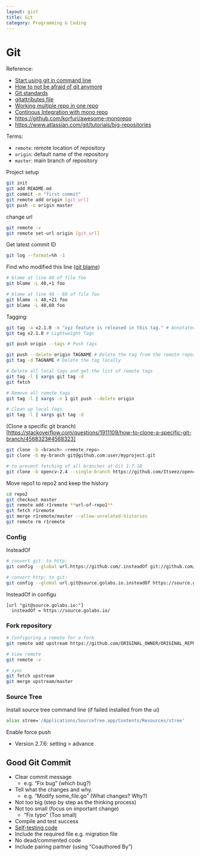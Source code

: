 ```yaml
---
layout: gist
title: Git
category: Programming & Coding
---
```


# Git

Reference:
- [Start using git in command line](https://docs.gitlab.com/ee/gitlab-basics/start-using-git.html)
- [How to not be afraid of git anymore](https://medium.freecodecamp.org/how-not-to-be-afraid-of-git-anymore-fe1da7415286)
- [Git standards](https://gist.github.com/carlmjohnson/9c3a4507b432c5a03acd1e8830a02a50)
- [gitattributes file](https://medium.com/@pablorsk/be-a-git-ninja-the-gitattributes-file-e58c07c9e915)
- [Working multiple repo in one repo](https://medium.com/@patrickleet/mono-repo-or-multi-repo-why-choose-one-when-you-can-have-both-e9c77bd0c668)
- [Continous Integration with mono repo](https://hackernoon.com/continuous-integration-in-projects-using-monorepo-9b828d7a8dfa)
- <https://github.com/korfuri/awesome-monorepo>
- <https://www.atlassian.com/git/tutorials/big-repositories>

Terms:
- `remote`: remote location of repository
- `origin`: default name of the repository
- `master`: main branch of repository

Project setup
```bash
git init
git add README.md
git commit -m "first commit"
git remote add origin [git_url]
git push -u origin master
```

change url
```bash
git remote -v
git remote set-url origin [git_url]
```

Get latest commit ID
```bash
git log --format=%h -1
```

Find who modified this line ([git blame](https://git-scm.com/docs/git-blame))
```bash
# blame at line 40 of file foo
git blame -L 40,+1 foo

# blame at line 40 - 60 of file foo
git blame -L 40,+21 foo
git blame -L 40,60 foo
```

Tagging:
```bash
git tag -a v2.1.0 -m "xyz feature is released in this tag." # Annotated Tags
git tag v2.1.0 # Lightweight Tags

git push origin --tags # Push tags

git push --delete origin TAGNAME # Delete the tag from the remote repository
git tag -d TAGNAME # Delete the tag locally

# Delete all local tags and get the list of remote tags
git tag -l | xargs git tag -d
git fetch

# Remove all remote tags
git tag -l | xargs -n 1 git push --delete origin

# Clean up local tags
git tag -l | xargs git tag -d
```

(Clone a specific git branch)[https://stackoverflow.com/questions/1911109/how-to-clone-a-specific-git-branch/4568323#4568323]
```bash
git clone -b <branch> <remote_repo>
git clone -b my-branch git@github.com:user/myproject.git 

# to prevent fetching of all branches at Git 1.7.10
git clone -b opencv-2.4 --single-branch https://github.com/Itseez/opencv.git
```

Move repo1 to repo2 and keep the history
```bash
cd repo2
git checkout master
git remote add r1remote **url-of-repo1**
git fetch r1remote
git merge r1remote/master --allow-unrelated-histories
git remote rm r1remote
```

### Config

InsteadOf
```bash
# convert git: to http:
git config --global url.https://github.com/.insteadOf git://github.com/

# convert http: to git:
git config --global url.git@source.golabs.io.insteadOf https://source.golabs.io
```

InsteadOf in configu
```
[url "git@source.golabs.io:"]
  insteadOf = https://source.golabs.io/
```


### Fork repository

```bash
# Configuring a remote for a fork
git remote add upstream https://github.com/ORIGINAL_OWNER/ORIGINAL_REPOSITORY.git

# View remote
git remote -v

# sync
git fetch upstream
git merge upstream/master
```


### Source Tree

Install source tree command line (if failed installed from the ui)
```bash
alias stree='/Applications/SourceTree.app/Contents/Resources/stree'
```

Enable force push
- Version 2.7.6: setting > advance

## Good Git Commit
 
- Clear commit message
  - e.g. “Fix bug” (which bug?)
- Tell what the changes and why. 
  - e.g. “Modify some_file.go” (What changes? Why?)
- Not too big (step by step as the thinking process)
- Not too small (focus on important change)
  - “Fix typo” (Too small)
- Compile and test success
- [Self-testing code](https://martinfowler.com/bliki/SelfTestingCode.html)
- Include the required file e.g. migration file
- No dead/commented code
- Include pairing partner (using “Coauthored By”)